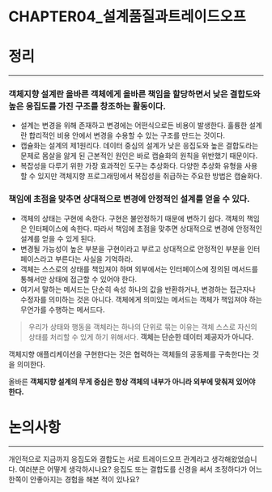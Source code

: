 # CHAPTER04_설계품질과트레이드오프

# 정리

---

### 객체지향 설계란 올바른 객체에게 올바른 책임을 할당하면서 낮은 결합도와 높은 응집도를 가진 구조를 창조하는 활동이다.

- 설계는 변경을 위해 존재하고 변경에는 어떤식으로든 비용이 발생한다. 훌륭한 설계란 합리적인 비용 안에서 변경을 수용할 수 있는 구조를 만드는 것이다.
- 캡슐화는 설계의 제1원리다. 데이터 중심의 설계가 낮은 응집도와 높은 결합도라는 문제로 몸살을 앓게 된 근본적인 원인은 바로 캡슐화의 원칙을 위반했기 때문이다.
- 복잡성을 다루기 위한 가장 효과적인 도구는 추상화다. 다양한 추상화 유형을 사용할 수 있지만 객체지향 프로그래밍에서 복잡성을 취급하는 주요한 방법은 캡슐화다.

### 책임에 초점을 맞추면 상대적으로 변경에 안정적인 설계를 얻을 수 있다.

- 객체의 상태는 구현에 속한다. 구현은 불안정하기 때문에 변하기 쉽다. 객체의 책임은 인터페이스에 속한다. 따라서 책임에 초점을 맞추면 상대적으로 변경에 안정적인 설계를 얻을 수 있게 된다.
- 변경될 가능성이 높은 부분을 구현이라고 부르고 상대적으로 안정적인 부분을 인터페이스라고 부른다는 사실을 기억하라.
- 객체는 스스로의 상태를 책임져야 하며 외부에서는 인터페이스에 정의된 메서드를 통해서만 상태에 접근할 수 있어야 한다.
- 여기서 말하는 메서드는 단순히 속성 하나의 값을 반환하거나, 변경하는 접근자나 수정자를 의미하는 것은 아니다. 객체에게 의미있는 메서드는 객체가 책임져야 하는 무언가를 수행하는 메서드다.

> 우리가 상태와 행동을 객체라는 하나의 단위로 묶는 이유는 객체 스스로 자신의 상태를 처리할 수 있게 하기 위해서다. **객체는 단순한 데이터 제공자가 아니다.**

객체지향 애플리케이션을 구현한다는 것은 협력하는 객체들의 공동체를 구축한다는 것을 의미한다. 

올바른 **객체지향 설계의 무게 중심은 항상 객체의 내부가 아니라 외부에 맞춰져 있어야 한다.**
> 

# 논의사항

---

개인적으로 지금까지 응집도와 결합도는 서로 트레이드오프 관계라고 생각해왔었습니다. 여러분은 어떻게 생각하시나요? 응집도 또는 결합도를 신경을 써서 조정하다가 어느 한쪽이 안좋아지는 경험을 해본 적이 있나요?